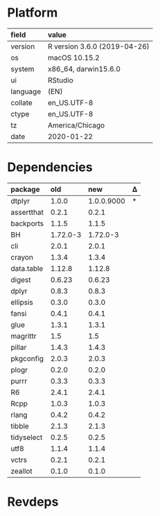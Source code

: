 # Platform

|field    |value                        |
|:--------|:----------------------------|
|version  |R version 3.6.0 (2019-04-26) |
|os       |macOS  10.15.2               |
|system   |x86_64, darwin15.6.0         |
|ui       |RStudio                      |
|language |(EN)                         |
|collate  |en_US.UTF-8                  |
|ctype    |en_US.UTF-8                  |
|tz       |America/Chicago              |
|date     |2020-01-22                   |

# Dependencies

|package    |old      |new        |Δ  |
|:----------|:--------|:----------|:--|
|dtplyr     |1.0.0    |1.0.0.9000 |*  |
|assertthat |0.2.1    |0.2.1      |   |
|backports  |1.1.5    |1.1.5      |   |
|BH         |1.72.0-3 |1.72.0-3   |   |
|cli        |2.0.1    |2.0.1      |   |
|crayon     |1.3.4    |1.3.4      |   |
|data.table |1.12.8   |1.12.8     |   |
|digest     |0.6.23   |0.6.23     |   |
|dplyr      |0.8.3    |0.8.3      |   |
|ellipsis   |0.3.0    |0.3.0      |   |
|fansi      |0.4.1    |0.4.1      |   |
|glue       |1.3.1    |1.3.1      |   |
|magrittr   |1.5      |1.5        |   |
|pillar     |1.4.3    |1.4.3      |   |
|pkgconfig  |2.0.3    |2.0.3      |   |
|plogr      |0.2.0    |0.2.0      |   |
|purrr      |0.3.3    |0.3.3      |   |
|R6         |2.4.1    |2.4.1      |   |
|Rcpp       |1.0.3    |1.0.3      |   |
|rlang      |0.4.2    |0.4.2      |   |
|tibble     |2.1.3    |2.1.3      |   |
|tidyselect |0.2.5    |0.2.5      |   |
|utf8       |1.1.4    |1.1.4      |   |
|vctrs      |0.2.1    |0.2.1      |   |
|zeallot    |0.1.0    |0.1.0      |   |

# Revdeps

